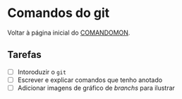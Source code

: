 # Comandos do git

Voltar à página inicial do [COMANDOMON](README.md).

## Tarefas

- [ ] Intoroduzir o `git`
- [ ] Escrever e explicar comandos que tenho anotado
- [ ] Adicionar imagens de gráfico de *branchs* para ilustrar
